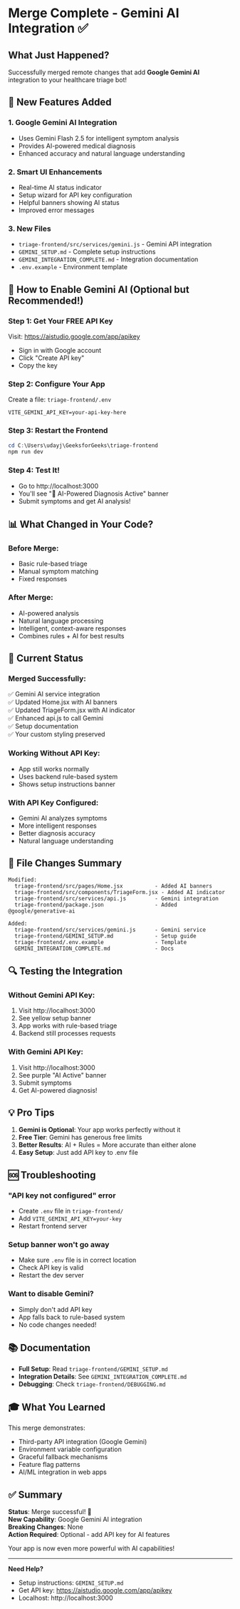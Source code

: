 # Merge Complete - Gemini AI Integration ✅

## What Just Happened?

Successfully merged remote changes that add **Google Gemini AI** integration to your healthcare triage bot!

## 🎉 New Features Added

### 1. **Google Gemini AI Integration**
- Uses Gemini Flash 2.5 for intelligent symptom analysis
- Provides AI-powered medical diagnosis
- Enhanced accuracy and natural language understanding

### 2. **Smart UI Enhancements**
- Real-time AI status indicator
- Setup wizard for API key configuration
- Helpful banners showing AI status
- Improved error messages

### 3. **New Files**
- `triage-frontend/src/services/gemini.js` - Gemini API integration
- `GEMINI_SETUP.md` - Complete setup instructions
- `GEMINI_INTEGRATION_COMPLETE.md` - Integration documentation
- `.env.example` - Environment template

## 🚀 How to Enable Gemini AI (Optional but Recommended!)

### Step 1: Get Your FREE API Key
Visit: https://aistudio.google.com/app/apikey
- Sign in with Google account
- Click "Create API key"
- Copy the key

### Step 2: Configure Your App
Create a file: `triage-frontend/.env`
```env
VITE_GEMINI_API_KEY=your-api-key-here
```

### Step 3: Restart the Frontend
```powershell
cd C:\Users\udayj\GeeksforGeeks\triage-frontend
npm run dev
```

### Step 4: Test It!
- Go to http://localhost:3000
- You'll see "🤖 AI-Powered Diagnosis Active" banner
- Submit symptoms and get AI analysis!

## 📊 What Changed in Your Code?

### Before Merge:
- Basic rule-based triage
- Manual symptom matching
- Fixed responses

### After Merge:
- AI-powered analysis
- Natural language processing
- Intelligent, context-aware responses
- Combines rules + AI for best results

## 🎯 Current Status

### Merged Successfully:
✅ Gemini AI service integration  
✅ Updated Home.jsx with AI banners  
✅ Updated TriageForm.jsx with AI indicator  
✅ Enhanced api.js to call Gemini  
✅ Setup documentation  
✅ Your custom styling preserved  

### Working Without API Key:
- App still works normally
- Uses backend rule-based system
- Shows setup instructions banner

### With API Key Configured:
- Gemini AI analyzes symptoms
- More intelligent responses
- Better diagnosis accuracy
- Natural language understanding

## 📁 File Changes Summary

```
Modified:
  triage-frontend/src/pages/Home.jsx          - Added AI banners
  triage-frontend/src/components/TriageForm.jsx - Added AI indicator
  triage-frontend/src/services/api.js         - Gemini integration
  triage-frontend/package.json                - Added @google/generative-ai

Added:
  triage-frontend/src/services/gemini.js      - Gemini service
  triage-frontend/GEMINI_SETUP.md             - Setup guide
  triage-frontend/.env.example                - Template
  GEMINI_INTEGRATION_COMPLETE.md              - Docs
```

## 🔍 Testing the Integration

### Without Gemini API Key:
1. Visit http://localhost:3000
2. See yellow setup banner
3. App works with rule-based triage
4. Backend still processes requests

### With Gemini API Key:
1. Visit http://localhost:3000
2. See purple "AI Active" banner
3. Submit symptoms
4. Get AI-powered diagnosis!

## 💡 Pro Tips

1. **Gemini is Optional**: Your app works perfectly without it
2. **Free Tier**: Gemini has generous free limits
3. **Better Results**: AI + Rules = More accurate than either alone
4. **Easy Setup**: Just add API key to .env file

## 🆘 Troubleshooting

### "API key not configured" error
- Create `.env` file in `triage-frontend/`
- Add `VITE_GEMINI_API_KEY=your-key`
- Restart frontend server

### Setup banner won't go away
- Make sure `.env` file is in correct location
- Check API key is valid
- Restart the dev server

### Want to disable Gemini?
- Simply don't add API key
- App falls back to rule-based system
- No code changes needed!

## 📚 Documentation

- **Full Setup**: Read `triage-frontend/GEMINI_SETUP.md`
- **Integration Details**: See `GEMINI_INTEGRATION_COMPLETE.md`
- **Debugging**: Check `triage-frontend/DEBUGGING.md`

## 🎓 What You Learned

This merge demonstrates:
- Third-party API integration (Google Gemini)
- Environment variable configuration
- Graceful fallback mechanisms
- Feature flag patterns
- AI/ML integration in web apps

## ✅ Summary

**Status**: Merge successful! 🎉  
**New Capability**: Google Gemini AI integration  
**Breaking Changes**: None  
**Action Required**: Optional - add API key for AI features  

Your app is now even more powerful with AI capabilities!

---

**Need Help?**
- Setup instructions: `GEMINI_SETUP.md`
- Get API key: https://aistudio.google.com/app/apikey
- Localhost: http://localhost:3000
